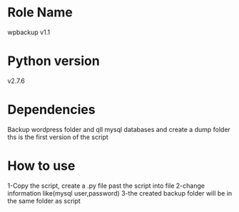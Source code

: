 # Role Name


wpbackup v1.1

# Python version


v2.7.6


# Dependencies


Backup wordpress folder and qll mysql databases and create a dump folder 
ths is the first version of the script 

# How to use
1-Copy the script, create a .py file past the script into file 
2-change information like(mysql user,password)
3-the created backup folder will be in the same folder as script
